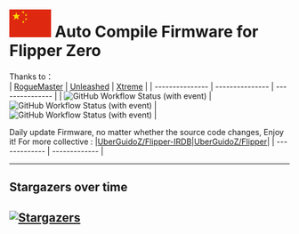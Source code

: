 # <img src="https://raw.githubusercontent.com/hampusborgos/country-flags/ba2cf4101bf029d2ada26da2f95121de74581a4d/svg/cn.svg" height="50" width="75"> Auto Compile Firmware for Flipper Zero 

Thanks to：<br>
| [RogueMaster](https://github.com/RogueMaster/flipperzero-firmware-wPlugins)  | [Unleashed](https://github.com/DarkFlippers/unleashed-firmware) | [Xtreme](https://github.com/ClaraCrazy/Flipper-Xtreme) |
| --------------- | --------------- | --------------- |
| ![GitHub Workflow Status (with event)](https://img.shields.io/github/actions/workflow/status/cokyrain/FlipperZeroFirmware/RogueMaster.yml)  | ![GitHub Workflow Status (with event)](https://img.shields.io/github/actions/workflow/status/cokyrain/FlipperZeroFirmware/Unleashed.yml)  | ![GitHub Workflow Status (with event)](https://img.shields.io/github/actions/workflow/status/cokyrain/FlipperZeroFirmware/Xtreme.yml)  |

Daily update Firmware, no matter whether the source code changes, Enjoy it!   For more collective :
|[UberGuidoZ/Flipper-IRDB](https://github.com/UberGuidoZ/Flipper-IRDB)|[UberGuidoZ/Flipper](https://github.com/UberGuidoZ/Flipper)|
| ------------- | ------------- |

----
## Stargazers over time
[![Stargazers](https://starchart.cc/cokyrain/FlipperZeroFirmware.svg)](https://starchart.cc/cokyrain/FlipperZeroFirmware)
----


